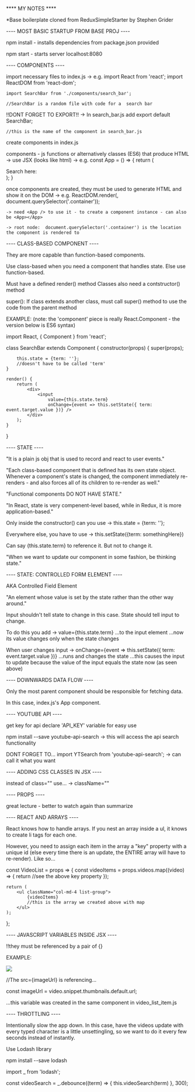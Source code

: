 **** MY NOTES ****

*Base boilerplate cloned from ReduxSimpleStarter by Stephen Grider

---- MOST BASIC STARTUP FROM BASE PROJ ----

npm install - installs dependencies from package.json provided

npm start - starts server
localhost:8080

---- COMPONENTS ----

import necessary files to index.js
    -> e.g.
    import React from 'react';
    import ReactDOM from 'react-dom';

    import SearchBar from './components/search_bar';

    //SearchBar is a random file with code for a  search bar

!!DONT FORGET TO EXPORT!!
    -> In search_bar.js add
    export default SearchBar;

    //this is the name of the component in search_bar.js

create components in index.js

components - js functions or alternatively classes (ES6) that produce HTML
    -> use JSX (looks like html)
    -> e.g.
    const App = () => {
    return (
            <div>
                Search here:
                <SearchBar />
            </div>
            );
        }

once components are created, they must be used to generate HTML and show it on the DOM
    -> e.g.
    ReactDOM.render(<App />, document.querySelector('.container'));

    -> need <App /> to use it - to create a component instance - can also be <App></App>

    -> root node:  document.querySelector('.container') is the location the component is rendered to

---- CLASS-BASED COMPONENT ----

They are more capable than function-based components.

Use class-based when you need a component that handles state.  Else use function-based.

Must have a defined render() method
Classes also need a contstructor() method

super(): If class extends another class, must call super() method to use the code from the parent method

EXAMPLE: (note: the 'component' piece is really React.Component - the version below is ES6 syntax)


import React, { Component } from 'react';

class SearchBar extends Component {
    constructor(props) {
        super(props);

        this.state = {term: ''};
        //doesn't have to be called 'term'
    }

    render() {
        return (
            <div>
                <input
                    value={this.state.term}
                    onChange={event => this.setState({ term: event.target.value })} />
            </div>
        );
    }
}


---- STATE ----

"It is a plain js obj that is used to record and react to user events."

"Each class-based component that is defined has its own state object.  Whenever a component's state is changed, the component immediately re-renders - and also forces all of its children to re-render as well."

"Functional components DO NOT HAVE STATE."

"In React, state is very compenent-level based, while in Redux, it is more application-based."

Only inside the constructor() can you use
    -> this.state = {term: ''};

Everywhere else, you have to use
    -> this.setState({term: somethingHere})

Can say {this.state.term} to reference it. But not to change it.

"When we want to update our component in some fashion, be thinking state."

---- STATE: CONTROLLED FORM ELEMENT ----

AKA Controlled Field Element

"An element whose value is set by the state rather than the other way around."

Input shouldn't tell state to change in this case. State should tell input to change.

To do this you add
    -> value={this.state.term}
    ...to the input element
    ...now its value changes only when the state changes

When user changes input
    -> onChange={event => this.setState({ term: event.target.value })}
    ...runs and changes the state
    ...this causes the input to update because the value of the input equals the state now (as seen above)

---- DOWNWARDS DATA FLOW ----

Only the most parent component should be responsible for fetching data.

In this case, index.js's App component.

---- YOUTUBE API ----

get key for api
declare 'API_KEY' variable for easy use

npm install --save youtube-api-search
    -> this will access the api search functionality

DONT FORGET TO...
import YTSearch from 'youtube-api-search';
    -> can call it what you want

---- ADDING CSS CLASSES IN JSX ----

instead of class="" use...
    -> className=""

---- PROPS ----

great lecture - better to watch again than summarize

---- REACT AND ARRAYS ----

React knows how to handle arrays.  If you nest an array inside a ul, it knows to create li tags for each one.

However, you need to assign each item in the array a "key" property with a unique id (else every time there is an update, the ENTIRE array will have to re-render).  Like so...


const VideoList = props => {
    const videoItems = props.videos.map((video) => {
        return <VideoListItem key={video.etag} video={video} />
        //see the above key property
    });

    return (
        <ul className="col-md-4 list-group">
            {videoItems}
            //this is the array we created above with map
        </ul>
    );
};


---- JAVASCRIPT VARIABLES INSIDE JSX ----

!!they must be referenced by a pair of {}

EXAMPLE:

<img className="media-object" src={imageUrl} />

//The src={imageUrl} is referencing...

const imageUrl = video.snippet.thumbnails.default.url;

...this variable was created in the same component in video_list_item.js


---- THROTTLING ----

Intentionally slow the app down.  In this case, have the videos update with every typed character is a little unsettingling, so we want to do it every few seconds instead of instantly.

Use Lodash library

npm install --save lodash

import _ from 'lodash';

const videoSearch = _.debounce((term) => { this.videoSearch(term) }, 300);











